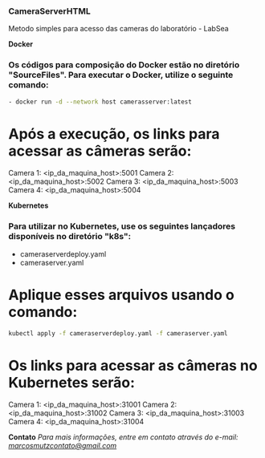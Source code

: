 ### CameraServerHTML
Metodo simples para acesso das cameras do laboratório - LabSea

**Docker**
### Os códigos para composição do Docker estão no diretório "SourceFiles". Para executar o Docker, utilize o seguinte comando:

```bash
- docker run -d --network host camerasserver:latest
```

# Após a execução, os links para acessar as câmeras serão:

Camera 1: <ip_da_maquina_host>:5001
Camera 2: <ip_da_maquina_host>:5002
Camera 3: <ip_da_maquina_host>:5003
Camera 4: <ip_da_maquina_host>:5004

**Kubernetes**
### Para utilizar no Kubernetes, use os seguintes lançadores disponíveis no diretório "k8s":

- cameraserverdeploy.yaml
- cameraserver.yaml

# Aplique esses arquivos usando o comando:

```bash
kubectl apply -f cameraserverdeploy.yaml -f cameraserver.yaml
```

# Os links para acessar as câmeras no Kubernetes serão:

Camera 1: <ip_da_maquina_host>:31001
Camera 2: <ip_da_maquina_host>:31002
Camera 3: <ip_da_maquina_host>:31003
Camera 4: <ip_da_maquina_host>:31004

**Contato**
*Para mais informações, entre em contato através do e-mail: marcosmutzcontato@gmail.com*
